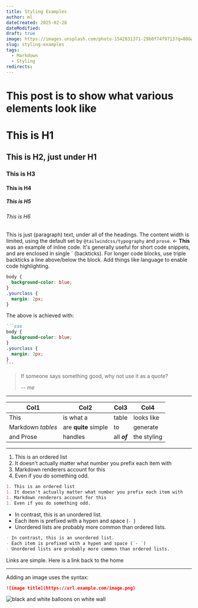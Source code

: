 ```yaml
---
title: Styling Examples
author: ml
dateCreated: 2025-02-28
dateModified:
draft: true
image: https://images.unsplash.com/photo-1542831371-29b0f74f9713?q=80&w=1000&auto=format&fit=crop&ixlib=rb-4.0.3&ixid=M3wxMjA3fDB8MHxwaG90by1wYWdlfHx8fGVufDB8fHx8fA%3D%3D
slug: styling-examples
tags:
  - Markdown
  - Styling
redirects:
---
```


# This post is to show what various elements look like

# This is H1

## This is H2, just under H1

### This is H3

#### This is H4

##### This is H5

###### This is H6

This is just (paragraph) text, under all of the headings. The content width is limited, using the default set by `@tailwindcss/typography` and `prose`. \<- **This** was an example of inline code. It's generally useful for short code snippets, and are enclosed in single ` (backticks). For longer code blocks, use triple backticks a line above/below the block. Add things like language to enable code highlighting.

```css
body {
  background-color: blue;
}
.yourclass {
  margin: 2px;
}
```

The above is achieved with:

````markdown
```css
body {
  background-color: blue;
}
.yourclass {
  margin: 2px;
}
```
````

> If someone says something good, why not use it as a quote?
>
> -- <cite>me</cite>

---

| Col1              | Col2                 | Col3         | Col4        |
| ----------------- | -------------------- | ------------ | ----------- |
| This              | is what a            | table        | looks like  |
| Markdown _tables_ | are **quite** simple | to           | generate    |
| and Prose         | handles              | all **_of_** | the styling |

---

1. This is an ordered list
1. It doesn't actually matter what number you prefix each item with
1. Markdown renderers account for this
1. Even if you do something odd.

```markdown
1. This is an ordered list
1. It doesn't actually matter what number you prefix each item with
1. Markdown renderers account for this
1. Even if you do something odd.
```

- In contrast, this is an unordered list.
- Each item is prefixed with a hypen and space (`- `)
- Unordered lists are probably more common than ordered lists.

```markdown
- In contrast, this is an unordered list.
- Each item is prefixed with a hypen and space (`- `)
- Unordered lists are probably more common than ordered lists.
```

Links are simple. Here is a link back to the home

---

Adding an image uses the syntax:

```markdown
![image title](https://url.example.com/image.png)
```

![black and white balloons on white wall](https://images.unsplash.com/photo-1626624340240-aadc087844fa?q=80&w=1000&auto=format&fit=crop&ixlib=rb-4.0.3&ixid=M3wxMjA3fDB8MHxwaG90by1wYWdlfHx8fGVufDB8fHx8fA%3D%3D)

